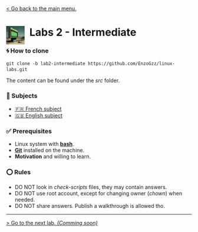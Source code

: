 [< Go back to the main menu.](https://github.com/EnzoGzz/linux-labs/tree/master)
#  <img align="left" alt="Dormitory" src="/assets/end.png" width="50x"/>&nbsp; Labs 2 - Intermediate


### 🌀 How to clone

```
git clone -b lab2-intermediate https://github.com/EnzoGzz/linux-labs.git
```

The content can be found under the _src_ folder.

###  📄 Subjects

 - [🇫🇷 French subject](./subjects/FR.md)
 - [🇬🇧 English subject](./subjects/EN.md)

### ✅ Prerequisites

 - Linux system with [**bash**](https://opensource.com/resources/what-bash).
 - [**Git**](https://git-scm.com/book/en/v2/Getting-Started-Installing-Git) installed on the machine.
 - **Motivation** and willing to learn.

### ⭕ Rules

 - DO NOT look in _check-scripts_ files, they may contain answers.
 - DO NOT use root account, except for changing owner (*chown*) when needed.
 - DO NOT share answers. Publish a walkthrough is allowed tho.

---

[> Go to the next lab. _(Comming soon)_](https://github.com/EnzoGzz/linux-labs/tree/lab2-intermediate)
